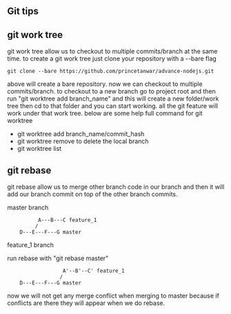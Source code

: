 ## Git tips

## git work tree

git work tree allow us to checkout to multiple commits/branch at the same time. to create a git work tree just clone your repository with a --bare flag

```
git clone --bare https://github.com/princetanwar/advance-nodejs.git
```

above will create a bare repository. now we can checkout to multiple commits/branch. to checkout to a new branch go to project root and then run "git worktree add branch_name" and this will create a new folder/work tree then cd to that folder and you can start working. all the git feature will work under that work tree. below are some help full command for git worktree

- git worktree add branch_name/commit_hash
- git worktree remove to delete the local branch
- git worktree list

## git rebase

git rebase allow us to merge other branch code in our branch and then it will add our branch commit on top of the other branch commits.

master branch

```
          A---B---C feature_1
         /
    D---E---F---G master
```

feature_1 branch

run rebase with "git rebase master"

```
                  A'--B'--C' feature_1
                 /
    D---E---F---G master
```

now we will not get any merge conflict when merging to master because if conflicts are there they will appear when we do rebase.
